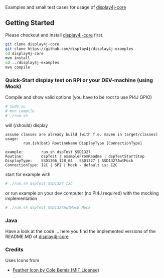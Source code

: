 Examples and small test cases for usage of [display4j-core](https://github.com/display4j/display4j-core)

## Getting Started 
Please checkout and install [display4j-core](https://github.com/display4j/display4j-core) first.
```bash
git clone display4j-core
git clone https://github.com/display4j/display4j-examples
cd display4j-core
mvn install
cd ../display4j-examples
mvn compile
```

### Quick-Start display test on RPi or your DEV-machine (using Mock)
Compile and show valid options (you have to be root to use PI4J GPIO) 
```bash
# sudo su
# mvn compile
# ./run.sh 
```
will (/should) display
```
assume classes are already build (with f.e. maven in target/classes)
usage:
        run.{sh|bat} RoutineName DisplayType [ConnectionType]

example:        run.sh dspTest SSD1327
Routine:        dspTest | exampleFromReadme | dspTestStartStop
DisplayType:    SSD1306_128_64 | SSD1327 | SSD1327AwtMock
ConnectionType: I2C | SPI | Mock - default is: I2C
```
start for example with
```bash
# ./run.sh dspTest SSD1327 I2C
```

or run example on your dev computer (no PI4J required) with the mocking implementation
```bash
# ./run.sh dspTest SSD1327AwtMock Mock
```

### Java
Have a look at the code ... here you find the implemented versions of the README.MD 
of [display4j-core](https://github.com/display4j/display4j-core)  

### Credits
Uses Icons from 
* [Feather Icon by Cole Bemis (MIT License)](https://www.iconfinder.com/colebemis)
